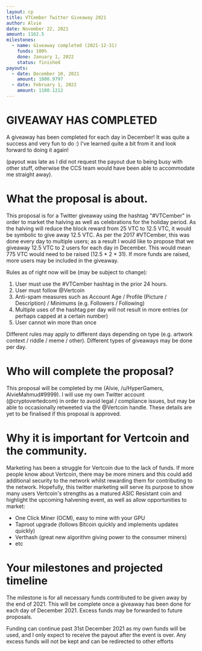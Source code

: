 ```yaml
---
layout: cp
title: VTCember Twitter Giveaway 2021
author: Alvie
date: November 22, 2021
amount: 1162.5
milestones:
  - name: Giveaway completed (2021-12-31)
    funds: 100%
    done: January 1, 2022
    status: finished
payouts:
  - date: December 10, 2021
    amount: 1000.9797
  - date: February 1, 2022
    amount: 1180.1212
---
```


# GIVEAWAY HAS COMPLETED
A giveaway has been completed for each day in December! It was quite a success and very fun to do :) I've learned quite a bit from it and look forward to doing it again!

(payout was late as I did not request the payout due to being busy with other stuff, otherwise the CCS team would have been able to accommodate me straight away).

# What the proposal is about.
This proposal is for a Twitter giveaway using the hashtag "#VTCember" in order to market the halving as well as celebrations for the holiday period.
As the halving will reduce the block reward from 25 VTC to 12.5 VTC, it would be symbolic to give away 12.5 VTC.
As per the 2017 #VTCember, this was done every day to multiple users; as a result I would like to propose that we giveaway 12.5 VTC to 2 users for each day in December.
This would mean 775 VTC would need to be raised (12.5 * 2 * 31). If more funds are raised, more users may be included in the giveaway.

Rules as of right now will be (may be subject to change):

1. User must use the #VTCember hashtag in the prior 24 hours.
1. User must follow @Vertcoin
1. Anti-spam measures such as Account Age / Profile (Picture / Description) / Minimums (e.g. Followers / Following)
1. Multiple uses of the hashtag per day will not result in more entries (or perhaps capped at a certain number)
1. User cannot win more than once

Different rules may apply to different days depending on type (e.g. artwork context / riddle / meme / other). Different types of giveaways may be done per day.

# Who will complete the proposal?
This proposal will be completed by me (Alvie, /u/HyperGamers, AlvieMahmud#9999).
I will use my own Twitter account (@cryptovertedcom) in order to avoid legal / compliance issues, but may be able to occasionally retweeted via the @Vertcoin handle.
These details are yet to be finalised if this proposal is approved.

# Why it is important for Vertcoin and the community.
Marketing has been a struggle for Vertcoin due to the lack of funds.
If more people know about Vertcoin, there may be more miners and this could add additional security to the network whilst rewarding them for contributing to the network.
Hopefully, this twitter marketing will serve its purpose to show many users Vertcoin's strengths as a matured ASIC Resistant coin and highlight the upcoming halvening event, as well as allow opportunities to market:
- One Click Miner (OCM), easy to mine with your GPU
- Taproot upgrade (follows Bitcoin quickly and implements updates quickly)
- Verthash (great new algorithm giving power to the consumer miners)
- etc

# Your milestones and projected timeline
The milestone is for all necessary funds contributed to be given away by the end of 2021. This will be complete once a giveaway has been done for each day of December 2021. Excess funds may be forwarded to future proposals.

Funding can continue past 31st December 2021 as my own funds will be used, and I only expect to receive the payout after the event is over. Any excess funds will not be kept and can be redirected to other efforts

